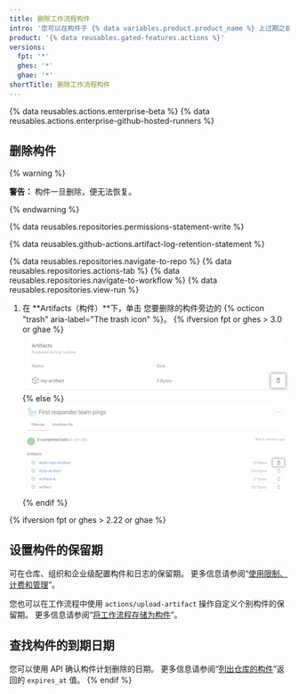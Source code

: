 ```yaml
---
title: 删除工作流程构件
intro: '您可以在构件于 {% data variables.product.product_name %} 上过期之前删除它们，回收已经使用的 {% data variables.product.prodname_actions %} 存储。'
product: '{% data reusables.gated-features.actions %}'
versions:
  fpt: '*'
  ghes: '*'
  ghae: '*'
shortTitle: 删除工作流程构件
---
```


{% data reusables.actions.enterprise-beta %}
{% data reusables.actions.enterprise-github-hosted-runners %}

## 删除构件

{% warning %}

**警告：** 构件一旦删除，便无法恢复。

{% endwarning %}

{% data reusables.repositories.permissions-statement-write %}

{% data reusables.github-actions.artifact-log-retention-statement %}

{% data reusables.repositories.navigate-to-repo %}
{% data reusables.repositories.actions-tab %}
{% data reusables.repositories.navigate-to-workflow %}
{% data reusables.repositories.view-run %}
1. 在 **Artifacts（构件）**下，单击
您要删除的构件旁边的 {% octicon "trash" aria-label="The trash icon" %}。
    {% ifversion fpt or ghes > 3.0 or ghae %}
    ![删除构件下拉菜单](/assets/images/help/repository/actions-delete-artifact-updated.png)
    {% else %}
    ![删除构件下拉菜单](/assets/images/help/repository/actions-delete-artifact.png)
    {% endif %}

{% ifversion fpt or ghes > 2.22 or ghae %}
## 设置构件的保留期

可在仓库、组织和企业级配置构件和日志的保留期。 更多信息请参阅“[使用限制、计费和管理](/actions/reference/usage-limits-billing-and-administration#artifact-and-log-retention-policy)”。

您也可以在工作流程中使用 `actions/upload-artifact` 操作自定义个别构件的保留期。 更多信息请参阅“[将工作流程存储为构件](/actions/guides/storing-workflow-data-as-artifacts#configuring-a-custom-artifact-retention-period)”。

## 查找构件的到期日期

您可以使用 API 确认构件计划删除的日期。 更多信息请参阅“[列出仓库的构件](/rest/reference/actions#artifacts)”返回的 `expires_at` 值。
{% endif %}
